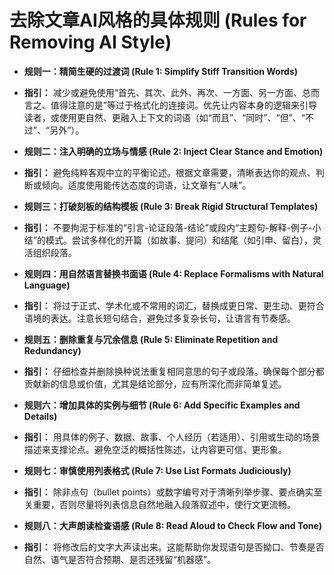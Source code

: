 
# 去除文章AI风格的具体规则 (Rules for Removing AI Style)

- **规则一：精简生硬的过渡词 (Rule 1: Simplify Stiff Transition Words)**
* **指引：** 减少或避免使用“首先、其次、此外、再次、一方面、另一方面、总而言之、值得注意的是”等过于格式化的连接词。优先让内容本身的逻辑来引导读者，或使用更自然、更融入上下文的词语（如“而且”、“同时”、“但”、“不过”、“另外”）。

- **规则二：注入明确的立场与情感 (Rule 2: Inject Clear Stance and Emotion)**
* **指引：** 避免纯粹客观中立的平衡论述。根据文章需要，清晰表达你的观点、判断或倾向。适度使用能传达态度的词语，让文章有“人味”。

- **规则三：打破刻板的结构模板 (Rule 3: Break Rigid Structural Templates)**
* **指引：** 不要拘泥于标准的“引言-论证段落-结论”或段内“主题句-解释-例子-小结”的模式。尝试多样化的开篇（如故事、提问）和结尾（如引申、留白），灵活组织段落。

- **规则四：用自然语言替换书面语 (Rule 4: Replace Formalisms with Natural Language)**
* **指引：** 将过于正式、学术化或不常用的词汇，替换成更日常、更生动、更符合语境的表达。注意长短句结合，避免过多复杂长句，让语言有节奏感。

- **规则五：删除重复与冗余信息 (Rule 5: Eliminate Repetition and Redundancy)**
* **指引：** 仔细检查并删除换种说法重复相同意思的句子或段落。确保每个部分都贡献新的信息或价值，尤其是结论部分，应有所深化而非简单复述。

- **规则六：增加具体的实例与细节 (Rule 6: Add Specific Examples and Details)**
* **指引：** 用具体的例子、数据、故事、个人经历（若适用）、引用或生动的场景描述来支撑论点。避免空泛的概括性陈述，让内容更可信、更形象。

- **规则七：审慎使用列表格式 (Rule 7: Use List Formats Judiciously)**
* **指引：** 除非点句（bullet points）或数字编号对于清晰列举步骤、要点确实至关重要，否则尽量将列表信息自然地融入段落叙述中，使行文更流畅。

- **规则八：大声朗读检查语感 (Rule 8: Read Aloud to Check Flow and Tone)**
* **指引：** 将修改后的文字大声读出来。这能帮助你发现语句是否拗口、节奏是否自然、语气是否符合预期、是否还残留“机器感”。
